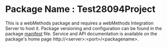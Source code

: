 # Package Name : Test28094Project
This is a webMethods package and requires a webMethods Integration Server to host it. Package versioning and configuration can be found in the package [manifest](./Test28094Project/manifest.v3) file. Service and API documentation is available on the package's home page http://&lt;server&gt;:&lt;port&gt;/&lt;packagename>.